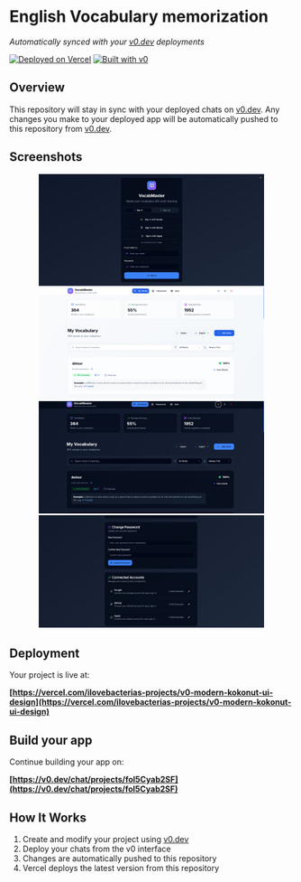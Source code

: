 # English Vocabulary memorization

*Automatically synced with your [v0.dev](https://v0.dev) deployments*

[![Deployed on Vercel](https://img.shields.io/badge/Deployed%20on-Vercel-black?style=for-the-badge&logo=vercel)](https://vercel.com/ilovebacterias-projects/v0-modern-kokonut-ui-design)
[![Built with v0](https://img.shields.io/badge/Built%20with-v0.dev-black?style=for-the-badge)](https://v0.dev/chat/projects/fol5Cyab2SF)

## Overview

This repository will stay in sync with your deployed chats on [v0.dev](https://v0.dev).
Any changes you make to your deployed app will be automatically pushed to this repository from [v0.dev](https://v0.dev).

## Screenshots

<div align="center">
  <img src=".github/images/screenshot_login.jpg" alt="Login Screenshot" width="400" />
  <img src=".github/images/screenshot_main_light.jpg" alt="Main Light Screenshot" width="400" />
  <img src=".github/images/screenshot_main_dark.jpg" alt="Main Dark Screenshot" width="400" />
  <img src=".github/images/screenshot_profile.jpg" alt="Profile Screenshot" width="400" />
</div>

## Deployment

Your project is live at:

**[https://vercel.com/ilovebacterias-projects/v0-modern-kokonut-ui-design](https://vercel.com/ilovebacterias-projects/v0-modern-kokonut-ui-design)**

## Build your app

Continue building your app on:

**[https://v0.dev/chat/projects/fol5Cyab2SF](https://v0.dev/chat/projects/fol5Cyab2SF)**

## How It Works

1. Create and modify your project using [v0.dev](https://v0.dev)
2. Deploy your chats from the v0 interface
3. Changes are automatically pushed to this repository
4. Vercel deploys the latest version from this repository
